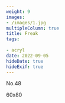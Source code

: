 ```yaml
---
weight: 9
images:
- /images/1.jpg
multipleColumn: true
title: Freak
tags:
 
- acryl
date: 2022-09-05
hideDate: true
hideExif: true
---
```

<p>
No.48
</p>
<p>
60x80
</p>